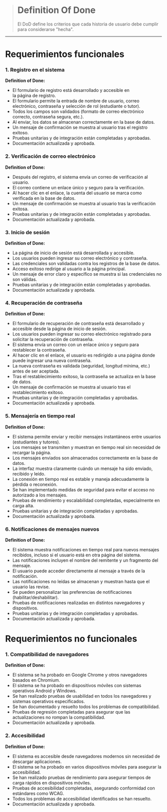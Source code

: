 > # Definition Of Done
> El DoD define los criterios que cada historia de usuario debe cumplir para considerarse "hecha".
----------
# Requerimientos funcionales

### 1.  Registro  en  el  sistema
**Definition  of  Done:**
 - El  formulario  de  registro  está  desarrollado  y  accesible  en   
   la  página  de  registro.
 -   El  formulario  permite  la  entrada  de  nombre  de  usuario,  correo  electrónico,  contraseña  y  selección  de  rol  (estudiante     o  tutor).
 -   Todos  los  campos  son  validados  (formato  de  correo  electrónico  correcto,  contraseña  segura,  etc.).
 -   Al  enviar,  los  datos  se  almacenan  correctamente  en  la  base  de  datos.
 -   Un  mensaje  de  confirmación  se  muestra  al  usuario  tras  el  registro  exitoso.
 -   Pruebas  unitarias  y  de  integración  están  completadas  y  aprobadas.
 - Documentación  actualizada  y  aprobada.



### 2.  Verificación  de  correo  electrónico
**Definition  of  Done:**
-   Después  del  registro,  el  sistema  envía  un  correo  de  verificación  al  usuario.
-   El  correo  contiene  un  enlace  único  y  seguro  para  la  verificación.
-   Al  hacer  clic  en  el  enlace,  la  cuenta  del  usuario  se  marca  como  verificada  en  la  base  de  datos.
-   Un  mensaje  de  confirmación  se  muestra  al  usuario  tras  la  verificación  exitosa.
-   Pruebas  unitarias  y  de  integración  están  completadas  y  aprobadas.
-   Documentación  actualizada  y  aprobada.
    

### 3.  Inicio  de  sesión

**Definition  of  Done:**

-   La  página  de  inicio  de  sesión  está  desarrollada  y  accesible.
-   Los  usuarios  pueden  ingresar  su  correo  electrónico  y  contraseña.
-   Las  credenciales  son  validadas  contra  los  registros  de  la  base  de  datos.
-   Acceso  exitoso  redirige  al  usuario  a  la  página  principal.
-   Un  mensaje  de  error  claro  y  específico  se  muestra  si  las  credenciales  no  son  válidas.
-   Pruebas  unitarias  y  de  integración  están  completadas  y  aprobadas.
-   Documentación  actualizada  y  aprobada.
  


### 4. **Recuperación de contraseña**

**Definition of Done:**

-   El formulario de recuperación de contraseña está desarrollado y accesible desde la página de inicio de sesión.
-   Los usuarios pueden ingresar su correo electrónico registrado para solicitar la recuperación de contraseña.
-   El sistema envía un correo con un enlace único y seguro para restablecer la contraseña.
-   Al hacer clic en el enlace, el usuario es redirigido a una página donde puede ingresar una nueva contraseña.
-   La nueva contraseña es validada (seguridad, longitud mínima, etc.) antes de ser aceptada.
-   Tras el restablecimiento exitoso, la contraseña se actualiza en la base de datos.
-   Un mensaje de confirmación se muestra al usuario tras el restablecimiento exitoso.
-   Pruebas unitarias y de integración completadas y aprobadas.
-   Documentación actualizada y aprobada.



### 5. **Mensajería en tiempo real**

**Definition of Done:**

-   El sistema permite enviar y recibir mensajes instantáneos entre usuarios (estudiantes y tutores).
-   Los mensajes se transmiten y muestran en tiempo real sin necesidad de recargar la página.
-   Los mensajes enviados son almacenados correctamente en la base de datos.
-   La interfaz muestra claramente cuándo un mensaje ha sido enviado, recibido y leído.
-   La conexión en tiempo real es estable y maneja adecuadamente la pérdida o reconexión.
-   Se han implementado medidas de seguridad para evitar el acceso no autorizado a los mensajes.
-   Pruebas de rendimiento y escalabilidad completadas, especialmente en carga alta.
-   Pruebas unitarias y de integración completadas y aprobadas.
-   Documentación actualizada y aprobada.



### 6. **Notificaciones de mensajes nuevos**

**Definition of Done:**

-   El sistema muestra notificaciones en tiempo real para nuevos mensajes recibidos, incluso si el usuario está en otra página del sistema.
-   Las notificaciones incluyen el nombre del remitente y un fragmento del mensaje.
-   El usuario puede acceder directamente al mensaje a través de la notificación.
-   Las notificaciones no leídas se almacenan y muestran hasta que el usuario las revise.
-   Se pueden personalizar las preferencias de notificaciones (habilitar/deshabilitar).
-   Pruebas de notificaciones realizadas en distintos navegadores y dispositivos.
-   Pruebas unitarias y de integración completadas y aprobadas.
-   Documentación actualizada y aprobada.

# Requerimientos no funcionales

### 1.  Compatibilidad  de  navegadores
**Definition  of  Done:**

-   El  sistema  se  ha  probado  en  Google  Chrome  y  otros  navegadores  basados  en  Chromium.
-   El  sistema  se  ha  probado  en  dispositivos  móviles  con  sistemas  operativos  Android  y  Windows.
-   Se  han  realizado  pruebas  de  usabilidad  en  todos  los  navegadores  y  sistemas  operativos  especificados.
-   Se  han  documentado  y  resuelto  todos  los  problemas  de  compatibilidad.
-   Pruebas  de  regresión  completadas  para  asegurar  que  las  actualizaciones  no  rompan  la  compatibilidad.
-   Documentación  actualizada  y  aprobada.
    

### 2.  Accesibilidad

**Definition  of  Done:**

-   El  sistema  es  accesible  desde  navegadores  modernos  sin  necesidad  de  descargar  aplicaciones.
-   El  sistema  se  ha  probado  en  varios  dispositivos  móviles  para  asegurar  la  accesibilidad.
-   Se  han  realizado  pruebas  de  rendimiento  para  asegurar  tiempos  de  carga  rápidos  en  dispositivos  móviles.
-   Pruebas  de  accesibilidad  completadas,  asegurando  conformidad  con  estándares  como  WCAG.
-   Todos  los  problemas  de  accesibilidad  identificados  se  han  resuelto.
-   Documentación  actualizada  y  aprobada.
